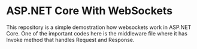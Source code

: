 # ASP.NET Core With WebSockets

This repository is a simple demostration how websockets work in ASP.NET Core. One of the important codes here is the middleware file where it has Invoke method that handles Request and Response. 
